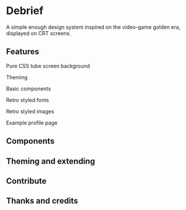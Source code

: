 # Debrief

A simple enough design system inspired on the video-game golden era, displayed on CRT screens.

## Features

Pure CSS tube screen background

Theming

Basic components

Retro styled fonts

Retro styled images

Example profile page

## Components

## Theming and extending

## Contribute

## Thanks and credits
